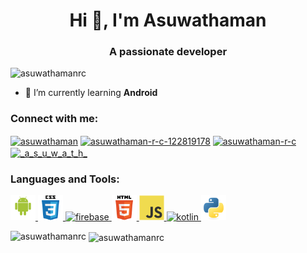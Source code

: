 <h1 align="center">Hi 👋, I'm Asuwathaman</h1>
<h3 align="center">A passionate developer</h3>

<p align="left"> <img src="https://komarev.com/ghpvc/?username=asuwathamanrc&label=Profile%20views&color=0e75b6&style=flat" alt="asuwathamanrc" /> </p>

- 🌱 I’m currently learning **Android**

<h3 align="left">Connect with me:</h3>
<p align="left">
<a href="https://twitter.com/asuwathaman" target="blank"><img align="center" src="https://cdn.jsdelivr.net/npm/simple-icons@3.0.1/icons/twitter.svg" alt="asuwathaman" height="30" width="40" /></a>
<a href="https://linkedin.com/in/asuwathaman-r-c-122819178" target="blank"><img align="center" src="https://cdn.jsdelivr.net/npm/simple-icons@3.0.1/icons/linkedin.svg" alt="asuwathaman-r-c-122819178" height="30" width="40" /></a>
<a href="https://stackoverflow.com/users/asuwathaman-r-c" target="blank"><img align="center" src="https://cdn.jsdelivr.net/npm/simple-icons@3.0.1/icons/stackoverflow.svg" alt="asuwathaman-r-c" height="30" width="40" /></a>
<a href="https://instagram.com/_a_s_u_w_a_t_h_" target="blank"><img align="center" src="https://cdn.jsdelivr.net/npm/simple-icons@3.0.1/icons/instagram.svg" alt="_a_s_u_w_a_t_h_" height="30" width="40" /></a>
</p>

<h3 align="left">Languages and Tools:</h3>
<p align="left"> <a href="https://developer.android.com" target="_blank"> <img src="https://raw.githubusercontent.com/devicons/devicon/master/icons/android/android-original-wordmark.svg" alt="android" width="40" height="40"/> </a> <a href="https://www.w3schools.com/css/" target="_blank"> <img src="https://raw.githubusercontent.com/devicons/devicon/master/icons/css3/css3-original-wordmark.svg" alt="css3" width="40" height="40"/> </a> <a href="https://firebase.google.com/" target="_blank"> <img src="https://www.vectorlogo.zone/logos/firebase/firebase-icon.svg" alt="firebase" width="40" height="40"/> </a> <a href="https://www.w3.org/html/" target="_blank"> <img src="https://raw.githubusercontent.com/devicons/devicon/master/icons/html5/html5-original-wordmark.svg" alt="html5" width="40" height="40"/> </a> <a href="https://developer.mozilla.org/en-US/docs/Web/JavaScript" target="_blank"> <img src="https://raw.githubusercontent.com/devicons/devicon/master/icons/javascript/javascript-original.svg" alt="javascript" width="40" height="40"/> </a> <a href="https://kotlinlang.org" target="_blank"> <img src="https://www.vectorlogo.zone/logos/kotlinlang/kotlinlang-icon.svg" alt="kotlin" width="40" height="40"/> </a> <a href="https://www.python.org" target="_blank"> <img src="https://raw.githubusercontent.com/devicons/devicon/master/icons/python/python-original.svg" alt="python" width="40" height="40"/> </a> </p>

<p><img align="left" src="https://github-readme-stats.vercel.app/api/top-langs?username=asuwathamanrc&show_icons=true&locale=en&layout=compact" alt="asuwathamanrc" /></p>

<p>&nbsp;<img align="center" src="https://github-readme-stats.vercel.app/api?username=asuwathamanrc&show_icons=true&locale=en" alt="asuwathamanrc" /></p>


<!--
**AsuwathamanRC/AsuwathamanRC** is a ✨ _special_ ✨ repository because its `README.md` (this file) appears on your GitHub profile.

Here are some ideas to get you started:

- 🔭 I’m currently working on ...
- 🌱 I’m currently learning ...
- 👯 I’m looking to collaborate on ...
- 🤔 I’m looking for help with ...
- 💬 Ask me about ...
- 📫 How to reach me: ...
- 😄 Pronouns: ...
- ⚡ Fun fact: ...
-->
